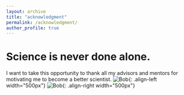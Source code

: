 ```yaml
---
layout: archive
title: "acknowledgment"
permalink: /acknowledgment/
author_profile: true
---
```


# Science is never done alone.

I want to take this opportunity to thank all my advisors and mentors for motivating me to become a better scientist.
![Bob](https://yanbopanpi.github.io/yanbo_pan.github.io//images/UW_memory.jpg){: .align-left width="500px"}
![Bob](https://yanbopanpi.github.io/yanbo_pan.github.io//images/Bell.jpg){: .align-right width="500px"}



